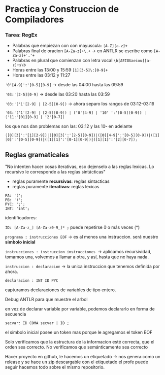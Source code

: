 # Practica y Construccion de Compiladores

### Tarea: RegEx
- Palabras que empiezan con con mayuscula: `[A-Z][a-z]+`
- Palabras final de oracion `[A-Za-z]+\.+` -> en ANTLR se escribe como `[A-Za-z]+'.'+`
- Palabras en plural que comienzan con letra vocal `\b[AEIOUaeiou][a-z]+s\b`
- Horas entre las 13:00 y 15:59  `[1][3-5]\:[0-9]+`
- Horas entre las 03:12 y 11:27  

`'0'[4-9]':'[0-5][0-9]` -> desde las 04:00 hasta las 09:59

`'03:'[2-5][0-9]` -> desde las 03:20 hasta las 03:59

`'03:'('1'[2-9] | [2-5][0-9])` -> ahora separo los rangos de 03:12-03:19
```
'03:'('1'[2-9] | [2-5][0-9]) | ('0'[4-9] | '10' ':'[0-5][0-9]) | ('11:'[01][0-9] | '2'[0-7])
```

los que nos dan problemas son las: 03:12 y las 10- en adelante
```
([0][3]':'[1][2-9])|([0][3]':'[2-5][0-9])|([0][4-9]':'[0-5][0-9])|([1][0]':'[0-5][0-9])|([1][1]':'[0-1][0-9])|([1][1]':'[2][0-7]);
```
## Reglas gramaticales

"No intenten hacer cosas iterativas, eso dejenselo a las reglas lexicas. Lo recursivo le corresponde a las reglas sintácticas"

- reglas puramente **recursivas**: reglas sintacticas
- reglas puramente **iterativas**: reglas lexicas
```
PA: '(';
PB: ')';
PYC: ';';
INT: 'int';
```

identificadores: 

`ID: [A-Za-z_] [A-Za-z0-9_]* ;` puede repetirse 0 o más veces (*)

`programa : instrucciones EOF` -> es al menos una instruccion. será nuestro **simbolo inicial**

`instrucciones : instruccion instrucciones `-> aplicamos recursividad, tomamos una, volvemos a llamar a otra, y así, hasta que no haya nada.
            

`instruccion : declaracion` -> la unica instruccion que tenemos definida por ahora.

`declaracion : INT ID PYC`

capturamos declaraciones de variables de tipo entero.

Debug ANTLR para que muestre el arbol

en vez de declarar variable por variable, podemos declararlo en forma de secuencia

`secvar: ID COMA secvar | ID ;` 

el simbolo inicial posee un token mas porque le agregamos el token EOF

Solo verificamos que la estructura de la informacion esté correcta, que el orden sea correcto. No verificamos que semánticamente sea correcto

Hacer proyecto en github, le hacemos un etiquetado -> nos genera como un release y se hace un zip descargable
con el etiquetado el profe puede seguir 
hacemos todo sobre el mismo repositorio.

